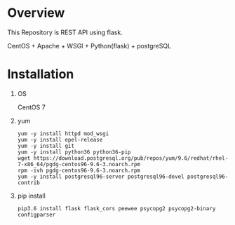 # Overview
 This Repository is REST API using flask.
 
 CentOS + Apache + WSGI + Python(flask) + postgreSQL
 
# Installation
1. OS	

	CentOS 7
2. yum 
	```
	yum -y install httpd mod_wsgi
	yum -y install epel-release
	yum -y install git
	yum -y install python36 python36-pip
	wget https://download.postgresql.org/pub/repos/yum/9.6/redhat/rhel-7-x86_64/pgdg-centos96-9.6-3.noarch.rpm
	rpm -ivh pgdg-centos96-9.6-3.noarch.rpm
	yum -y install postgresql96-server postgresql96-devel postgresql96-contrib
	```
	
3. pip install
	```
	pip3.6 install flask flask_cors peewee psycopg2 psycopg2-binary configparser
	```
	

